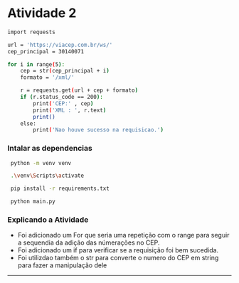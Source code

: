 # Atividade 2

``` bash
import requests

url = 'https://viacep.com.br/ws/'
cep_principal = 30140071

for i in range(5):
    cep = str(cep_principal + i)
    formato = '/xml/'

    r = requests.get(url + cep + formato)
    if (r.status_code == 200):
        print('CEP:' , cep)
        print('XML : ', r.text)
        print()
    else:
        print('Nao houve sucesso na requisicao.')

```

### Intalar as dependencias

``` bash
 python -m venv venv

```

``` bash
 .\venv\Scripts\activate

```

``` bash
 pip install -r requirements.txt

```

``` bash
 python main.py

```

### Explicando a Atividade

* Foi adicionado um For que seria uma repetição com o range para seguir a sequendia da adição das númerações no CEP.
* Foi adicionado um if para verificar se a requisição foi bem sucedida.
* Foi utilizdao também o str para converte o numero do CEP em string para fazer a manipulação dele



----------------------------------------------------------------------------------------

